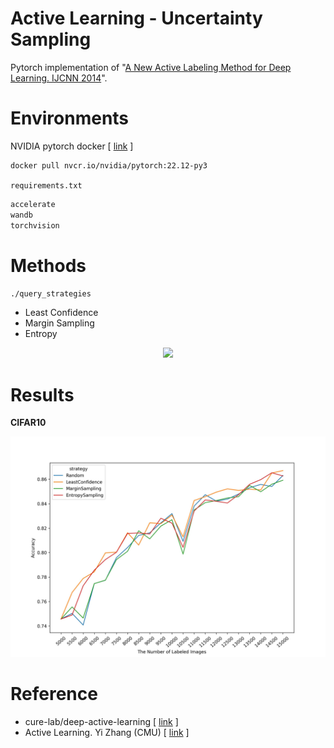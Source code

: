 # Active Learning - Uncertainty Sampling

Pytorch implementation of "[A New Active Labeling Method for Deep Learning. IJCNN 2014](https://ieeexplore.ieee.org/stamp/stamp.jsp?tp=&arnumber=6889457)".

# Environments

NVIDIA pytorch docker [ [link](https://docs.nvidia.com/deeplearning/frameworks/pytorch-release-notes/rel-22-12.html#rel-22-12) ]

```bash
docker pull nvcr.io/nvidia/pytorch:22.12-py3
```

`requirements.txt`

```bash
accelerate
wandb
torchvision
```


# Methods

`./query_strategies`

- Least Confidence
- Margin Sampling
- Entropy

<p align='center'>
    <img src="https://user-images.githubusercontent.com/37654013/222963947-df2071c4-ccd7-4a2c-8eb3-336f0dd72723.png">
</p>

# Results

**CIFAR10**

<p align='center'>
    <img src="https://github.com/TooTouch/Active_Learning-Uncertainty_Sampling/blob/main/results/CIFAR10/figure.jpg?raw=true">
</p>


# Reference

- cure-lab/deep-active-learning [ [link](https://github.com/cure-lab/deep-active-learning) ]
- Active Learning. Yi Zhang (CMU) [ [link](https://www.cs.cmu.edu/~tom/10701_sp11/recitations/Recitation_13.pdf) ]